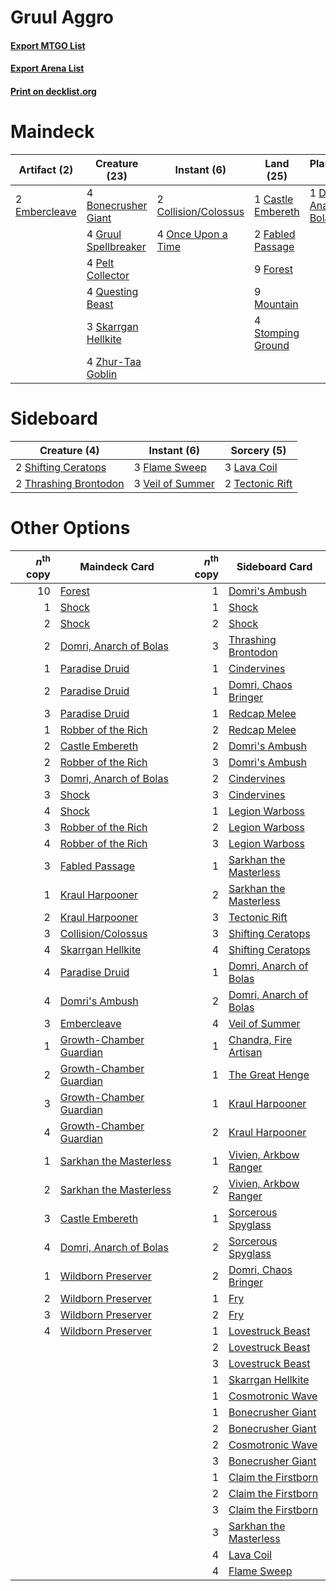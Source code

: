 # Gruul Aggro

#### [Export MTGO List](../collection/Gruul%20Aggro/Gruul%20Aggro.txt)
#### [Export Arena List](../collection/Gruul%20Aggro/Gruul%20Aggro_arena.txt)
#### [Print on decklist.org](http://decklist.org/?deckmain=4%09Bonecrusher%20Giant%0A1%09Castle%20Embereth%0A2%09Collision/Colossus%0A3%09Domri's%20Ambush%0A1%09Domri,%20Anarch%20of%20Bolas%0A2%09Embercleave%0A2%09Fabled%20Passage%0A9%09Forest%0A4%09Gruul%20Spellbreaker%0A9%09Mountain%0A4%09Once%20Upon%20a%20Time%0A4%09Pelt%20Collector%0A4%09Questing%20Beast%0A3%09Skarrgan%20Hellkite%0A4%09Stomping%20Ground%0A4%09Zhur-Taa%20Goblin&deckside=3%09Flame%20Sweep%0A3%09Lava%20Coil%0A2%09Shifting%20Ceratops%0A2%09Tectonic%20Rift%0A2%09Thrashing%20Brontodon%0A3%09Veil%20of%20Summer)
# Maindeck

|                                      Artifact (2)                                      |                                         Creature (23)                                         |                                          Instant (6)                                          |                                         Land (25)                                          |                                         Planeswalker (1)                                          |                                        Sorcery (3)                                        |
|----------------------------------------------------------------------------------------|-----------------------------------------------------------------------------------------------|-----------------------------------------------------------------------------------------------|--------------------------------------------------------------------------------------------|---------------------------------------------------------------------------------------------------|-------------------------------------------------------------------------------------------|
|2 [Embercleave](http://gatherer.wizards.com/Pages/Card/Details.aspx?multiverseid=473082)|4 [Bonecrusher Giant](http://gatherer.wizards.com/Pages/Card/Details.aspx?multiverseid=473077) |2 [Collision/Colossus](http://gatherer.wizards.com/Pages/Card/Details.aspx?multiverseid=457367)|1 [Castle Embereth](http://gatherer.wizards.com/Pages/Card/Details.aspx?multiverseid=473201)|1 [Domri, Anarch of Bolas](http://gatherer.wizards.com/Pages/Card/Details.aspx?multiverseid=461118)|3 [Domri's Ambush](http://gatherer.wizards.com/Pages/Card/Details.aspx?multiverseid=461119)|
|                                                                                        |4 [Gruul Spellbreaker](http://gatherer.wizards.com/Pages/Card/Details.aspx?multiverseid=457323)|4 [Once Upon a Time](http://gatherer.wizards.com/Pages/Card/Details.aspx?multiverseid=473131)  |2 [Fabled Passage](http://gatherer.wizards.com/Pages/Card/Details.aspx?multiverseid=473206) |                                                                                                   |                                                                                           |
|                                                                                        |4 [Pelt Collector](http://gatherer.wizards.com/Pages/Card/Details.aspx?multiverseid=452891)    |                                                                                               |9 [Forest](http://gatherer.wizards.com/Pages/Card/Details.aspx?multiverseid=439860)         |                                                                                                   |                                                                                           |
|                                                                                        |4 [Questing Beast](http://gatherer.wizards.com/Pages/Card/Details.aspx?multiverseid=473133)    |                                                                                               |9 [Mountain](http://gatherer.wizards.com/Pages/Card/Details.aspx?multiverseid=439859)       |                                                                                                   |                                                                                           |
|                                                                                        |3 [Skarrgan Hellkite](http://gatherer.wizards.com/Pages/Card/Details.aspx?multiverseid=457258) |                                                                                               |4 [Stomping Ground](http://gatherer.wizards.com/Pages/Card/Details.aspx?multiverseid=405110)|                                                                                                   |                                                                                           |
|                                                                                        |4 [Zhur-Taa Goblin](http://gatherer.wizards.com/Pages/Card/Details.aspx?multiverseid=457359)   |                                                                                               |                                                                                            |                                                                                                   |                                                                                           |


# Sideboard

|                                          Creature (4)                                          |                                        Instant (6)                                        |                                       Sorcery (5)                                        |
|------------------------------------------------------------------------------------------------|-------------------------------------------------------------------------------------------|------------------------------------------------------------------------------------------|
|2 [Shifting Ceratops](http://gatherer.wizards.com/Pages/Card/Details.aspx?multiverseid=466948)  |3 [Flame Sweep](http://gatherer.wizards.com/Pages/Card/Details.aspx?multiverseid=466893)   |3 [Lava Coil](http://gatherer.wizards.com/Pages/Card/Details.aspx?multiverseid=452858)    |
|2 [Thrashing Brontodon](http://gatherer.wizards.com/Pages/Card/Details.aspx?multiverseid=456570)|3 [Veil of Summer](http://gatherer.wizards.com/Pages/Card/Details.aspx?multiverseid=466952)|2 [Tectonic Rift](http://gatherer.wizards.com/Pages/Card/Details.aspx?multiverseid=234568)|


# Other Options

|*n*<sup>th</sup> copy|                                          Maindeck Card                                           |*n*<sup>th</sup> copy|                                         Sideboard Card                                          |
|--------------------:|--------------------------------------------------------------------------------------------------|--------------------:|-------------------------------------------------------------------------------------------------|
|                   10|[Forest](http://gatherer.wizards.com/Pages/Card/Details.aspx?multiverseid=439860)                 |                    1|[Domri's Ambush](http://gatherer.wizards.com/Pages/Card/Details.aspx?multiverseid=461119)        |
|                    1|[Shock](http://gatherer.wizards.com/Pages/Card/Details.aspx?multiverseid=129732)                  |                    1|[Shock](http://gatherer.wizards.com/Pages/Card/Details.aspx?multiverseid=129732)                 |
|                    2|[Shock](http://gatherer.wizards.com/Pages/Card/Details.aspx?multiverseid=129732)                  |                    2|[Shock](http://gatherer.wizards.com/Pages/Card/Details.aspx?multiverseid=129732)                 |
|                    2|[Domri, Anarch of Bolas](http://gatherer.wizards.com/Pages/Card/Details.aspx?multiverseid=461118) |                    3|[Thrashing Brontodon](http://gatherer.wizards.com/Pages/Card/Details.aspx?multiverseid=456570)   |
|                    1|[Paradise Druid](http://gatherer.wizards.com/Pages/Card/Details.aspx?multiverseid=461098)         |                    1|[Cindervines](http://gatherer.wizards.com/Pages/Card/Details.aspx?multiverseid=457305)           |
|                    2|[Paradise Druid](http://gatherer.wizards.com/Pages/Card/Details.aspx?multiverseid=461098)         |                    1|[Domri, Chaos Bringer](http://gatherer.wizards.com/Pages/Card/Details.aspx?multiverseid=460128)  |
|                    3|[Paradise Druid](http://gatherer.wizards.com/Pages/Card/Details.aspx?multiverseid=461098)         |                    1|[Redcap Melee](http://gatherer.wizards.com/Pages/Card/Details.aspx?multiverseid=473097)          |
|                    1|[Robber of the Rich](http://gatherer.wizards.com/Pages/Card/Details.aspx?multiverseid=473100)     |                    2|[Redcap Melee](http://gatherer.wizards.com/Pages/Card/Details.aspx?multiverseid=473097)          |
|                    2|[Castle Embereth](http://gatherer.wizards.com/Pages/Card/Details.aspx?multiverseid=473201)        |                    2|[Domri's Ambush](http://gatherer.wizards.com/Pages/Card/Details.aspx?multiverseid=461119)        |
|                    2|[Robber of the Rich](http://gatherer.wizards.com/Pages/Card/Details.aspx?multiverseid=473100)     |                    3|[Domri's Ambush](http://gatherer.wizards.com/Pages/Card/Details.aspx?multiverseid=461119)        |
|                    3|[Domri, Anarch of Bolas](http://gatherer.wizards.com/Pages/Card/Details.aspx?multiverseid=461118) |                    2|[Cindervines](http://gatherer.wizards.com/Pages/Card/Details.aspx?multiverseid=457305)           |
|                    3|[Shock](http://gatherer.wizards.com/Pages/Card/Details.aspx?multiverseid=129732)                  |                    3|[Cindervines](http://gatherer.wizards.com/Pages/Card/Details.aspx?multiverseid=457305)           |
|                    4|[Shock](http://gatherer.wizards.com/Pages/Card/Details.aspx?multiverseid=129732)                  |                    1|[Legion Warboss](http://gatherer.wizards.com/Pages/Card/Details.aspx?multiverseid=452859)        |
|                    3|[Robber of the Rich](http://gatherer.wizards.com/Pages/Card/Details.aspx?multiverseid=473100)     |                    2|[Legion Warboss](http://gatherer.wizards.com/Pages/Card/Details.aspx?multiverseid=452859)        |
|                    4|[Robber of the Rich](http://gatherer.wizards.com/Pages/Card/Details.aspx?multiverseid=473100)     |                    3|[Legion Warboss](http://gatherer.wizards.com/Pages/Card/Details.aspx?multiverseid=452859)        |
|                    3|[Fabled Passage](http://gatherer.wizards.com/Pages/Card/Details.aspx?multiverseid=473206)         |                    1|[Sarkhan the Masterless](http://gatherer.wizards.com/Pages/Card/Details.aspx?multiverseid=461070)|
|                    1|[Kraul Harpooner](http://gatherer.wizards.com/Pages/Card/Details.aspx?multiverseid=452886)        |                    2|[Sarkhan the Masterless](http://gatherer.wizards.com/Pages/Card/Details.aspx?multiverseid=461070)|
|                    2|[Kraul Harpooner](http://gatherer.wizards.com/Pages/Card/Details.aspx?multiverseid=452886)        |                    3|[Tectonic Rift](http://gatherer.wizards.com/Pages/Card/Details.aspx?multiverseid=234568)         |
|                    3|[Collision/Colossus](http://gatherer.wizards.com/Pages/Card/Details.aspx?multiverseid=457367)     |                    3|[Shifting Ceratops](http://gatherer.wizards.com/Pages/Card/Details.aspx?multiverseid=466948)     |
|                    4|[Skarrgan Hellkite](http://gatherer.wizards.com/Pages/Card/Details.aspx?multiverseid=457258)      |                    4|[Shifting Ceratops](http://gatherer.wizards.com/Pages/Card/Details.aspx?multiverseid=466948)     |
|                    4|[Paradise Druid](http://gatherer.wizards.com/Pages/Card/Details.aspx?multiverseid=461098)         |                    1|[Domri, Anarch of Bolas](http://gatherer.wizards.com/Pages/Card/Details.aspx?multiverseid=461118)|
|                    4|[Domri's Ambush](http://gatherer.wizards.com/Pages/Card/Details.aspx?multiverseid=461119)         |                    2|[Domri, Anarch of Bolas](http://gatherer.wizards.com/Pages/Card/Details.aspx?multiverseid=461118)|
|                    3|[Embercleave](http://gatherer.wizards.com/Pages/Card/Details.aspx?multiverseid=473082)            |                    4|[Veil of Summer](http://gatherer.wizards.com/Pages/Card/Details.aspx?multiverseid=466952)        |
|                    1|[Growth-Chamber Guardian](http://gatherer.wizards.com/Pages/Card/Details.aspx?multiverseid=457272)|                    1|[Chandra, Fire Artisan](http://gatherer.wizards.com/Pages/Card/Details.aspx?multiverseid=461046) |
|                    2|[Growth-Chamber Guardian](http://gatherer.wizards.com/Pages/Card/Details.aspx?multiverseid=457272)|                    1|[The Great Henge](http://gatherer.wizards.com/Pages/Card/Details.aspx?multiverseid=473123)       |
|                    3|[Growth-Chamber Guardian](http://gatherer.wizards.com/Pages/Card/Details.aspx?multiverseid=457272)|                    1|[Kraul Harpooner](http://gatherer.wizards.com/Pages/Card/Details.aspx?multiverseid=452886)       |
|                    4|[Growth-Chamber Guardian](http://gatherer.wizards.com/Pages/Card/Details.aspx?multiverseid=457272)|                    2|[Kraul Harpooner](http://gatherer.wizards.com/Pages/Card/Details.aspx?multiverseid=452886)       |
|                    1|[Sarkhan the Masterless](http://gatherer.wizards.com/Pages/Card/Details.aspx?multiverseid=461070) |                    1|[Vivien, Arkbow Ranger](http://gatherer.wizards.com/Pages/Card/Details.aspx?multiverseid=466953) |
|                    2|[Sarkhan the Masterless](http://gatherer.wizards.com/Pages/Card/Details.aspx?multiverseid=461070) |                    2|[Vivien, Arkbow Ranger](http://gatherer.wizards.com/Pages/Card/Details.aspx?multiverseid=466953) |
|                    3|[Castle Embereth](http://gatherer.wizards.com/Pages/Card/Details.aspx?multiverseid=473201)        |                    1|[Sorcerous Spyglass](http://gatherer.wizards.com/Pages/Card/Details.aspx?multiverseid=435407)    |
|                    4|[Domri, Anarch of Bolas](http://gatherer.wizards.com/Pages/Card/Details.aspx?multiverseid=461118) |                    2|[Sorcerous Spyglass](http://gatherer.wizards.com/Pages/Card/Details.aspx?multiverseid=435407)    |
|                    1|[Wildborn Preserver](http://gatherer.wizards.com/Pages/Card/Details.aspx?multiverseid=473144)     |                    2|[Domri, Chaos Bringer](http://gatherer.wizards.com/Pages/Card/Details.aspx?multiverseid=460128)  |
|                    2|[Wildborn Preserver](http://gatherer.wizards.com/Pages/Card/Details.aspx?multiverseid=473144)     |                    1|[Fry](http://gatherer.wizards.com/Pages/Card/Details.aspx?multiverseid=466894)                   |
|                    3|[Wildborn Preserver](http://gatherer.wizards.com/Pages/Card/Details.aspx?multiverseid=473144)     |                    2|[Fry](http://gatherer.wizards.com/Pages/Card/Details.aspx?multiverseid=466894)                   |
|                    4|[Wildborn Preserver](http://gatherer.wizards.com/Pages/Card/Details.aspx?multiverseid=473144)     |                    1|[Lovestruck Beast](http://gatherer.wizards.com/Pages/Card/Details.aspx?multiverseid=473127)      |
|                     |                                                                                                  |                    2|[Lovestruck Beast](http://gatherer.wizards.com/Pages/Card/Details.aspx?multiverseid=473127)      |
|                     |                                                                                                  |                    3|[Lovestruck Beast](http://gatherer.wizards.com/Pages/Card/Details.aspx?multiverseid=473127)      |
|                     |                                                                                                  |                    1|[Skarrgan Hellkite](http://gatherer.wizards.com/Pages/Card/Details.aspx?multiverseid=457258)     |
|                     |                                                                                                  |                    1|[Cosmotronic Wave](http://gatherer.wizards.com/Pages/Card/Details.aspx?multiverseid=452845)      |
|                     |                                                                                                  |                    1|[Bonecrusher Giant](http://gatherer.wizards.com/Pages/Card/Details.aspx?multiverseid=473077)     |
|                     |                                                                                                  |                    2|[Bonecrusher Giant](http://gatherer.wizards.com/Pages/Card/Details.aspx?multiverseid=473077)     |
|                     |                                                                                                  |                    2|[Cosmotronic Wave](http://gatherer.wizards.com/Pages/Card/Details.aspx?multiverseid=452845)      |
|                     |                                                                                                  |                    3|[Bonecrusher Giant](http://gatherer.wizards.com/Pages/Card/Details.aspx?multiverseid=473077)     |
|                     |                                                                                                  |                    1|[Claim the Firstborn](http://gatherer.wizards.com/Pages/Card/Details.aspx?multiverseid=473080)   |
|                     |                                                                                                  |                    2|[Claim the Firstborn](http://gatherer.wizards.com/Pages/Card/Details.aspx?multiverseid=473080)   |
|                     |                                                                                                  |                    3|[Claim the Firstborn](http://gatherer.wizards.com/Pages/Card/Details.aspx?multiverseid=473080)   |
|                     |                                                                                                  |                    3|[Sarkhan the Masterless](http://gatherer.wizards.com/Pages/Card/Details.aspx?multiverseid=461070)|
|                     |                                                                                                  |                    4|[Lava Coil](http://gatherer.wizards.com/Pages/Card/Details.aspx?multiverseid=452858)             |
|                     |                                                                                                  |                    4|[Flame Sweep](http://gatherer.wizards.com/Pages/Card/Details.aspx?multiverseid=466893)           |


